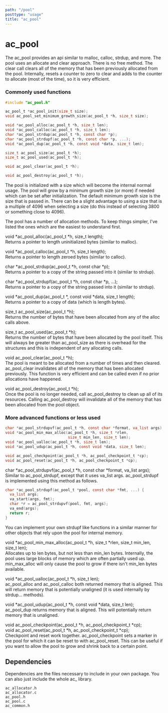 ```yaml
---
path: "/pool"
posttype: "usage"
title: "ac_pool"
---
```



# ac_pool

The ac_pool provides an api similar to malloc, calloc, strdup, and more.  The pool uses an allocate and clear approach.  There is no free method.  The clear call clears all of the memory that has been previously allocated from the pool. Internally, resets a counter to zero to clear and adds to the counter to allocate (most of the time), so it is very efficient.


### Commonly used functions
```c
#include "ac_pool.h"

ac_pool_t *ac_pool_init(size_t size);
void ac_pool_set_minimum_growth_size(ac_pool_t *h, size_t size);

void *ac_pool_alloc(ac_pool_t *h, size_t len);
void *ac_pool_calloc(ac_pool_t *h, size_t len);
char *ac_pool_strdup(ac_pool_t *h, const char *p);
char *ac_pool_strdupf(ac_pool_t *h, const char *p, ...);
void *ac_pool_dup(ac_pool_t *h, const void *data, size_t len);

size_t ac_pool_size(ac_pool_t *h);
size_t ac_pool_used(ac_pool_t *h);

void ac_pool_clear(ac_pool_t *h);

void ac_pool_destroy(ac_pool_t *h);
```

The pool is initialized with a size which will become the internal normal usage.  The pool will grow by a minimum growth size (or more) if needed which can be set after initialization.  The default minimum growth size is the size that is passed in.  There can be a slight advantage to using a size that is a multiple of 4096 when selecting a size (do this instead of selecting 3800 or something close to 4096).

The pool has a number of allocation methods.  To keep things simpler, I've listed the ones which are the easiest to understand first.

void \*ac_pool_alloc(ac_pool_t \*h, size_t length);<br/>
Returns a pointer to length uninitialized bytes (similar to malloc).

void \*ac_pool_calloc(ac_pool_t \*h, size_t length);<br/>
Returns a pointer to length zeroed bytes (similar to calloc).

char \*ac_pool_strdup(ac_pool_t \*h, const char \*p);<br/>
Returns a pointer to a copy of the string passed into it (similar to strdup).

char \*ac_pool_strdupf(ac_pool_t \*h, const char \*p, ...);<br/>
Returns a pointer to a copy of the string passed into it (similar to strdup).

void \*ac_pool_dup(ac_pool_t \*, const void \*data, size_t length);<br/>
Returns a pointer to a copy of data (which is length bytes).

size_t ac_pool_size(ac_pool_t *h);<br/>
Returns the number of bytes that have been allocated from any of the alloc calls above.

size_t ac_pool_used(ac_pool_t *h);<br/>
Returns the number of bytes that have been allocated by the pool itself.  This will always be greater than ac_pool_size as there is overhead for the structures and this is independent of any allocating calls.

void ac_pool_clear(ac_pool_t *h);<br/>
The pool is meant to be allocated from a number of times and then cleared.  ac_pool_clear invalidates all of the memory that has been allocated previously.  This function is very efficient and can be called even if no prior allocations have happened.

void ac_pool_destroy(ac_pool_t *h);<br/>
Once the pool is no longer needed, call ac_pool_destroy to clean up all of its resources.  Calling ac_pool_destroy will invalidate all of the memory that has been allocated from the pool object.


### More advanced functions or less used
```c
char *ac_pool_strdupvf(ac_pool_t *h, const char *format, va_list args);
void *ac_pool_min_max_alloc(ac_pool_t *h, size_t *rlen,
                            size_t min_len, size_t len);
void *ac_pool_ualloc(ac_pool_t *h, size_t len);
void *ac_pool_udup(ac_pool_t *h, const void *data, size_t len);

void ac_pool_checkpoint(ac_pool_t *h, ac_pool_checkpoint_t *cp);
void ac_pool_reset(ac_pool_t *h, ac_pool_checkpoint_t *cp);
```

char \*ac_pool_strdupvf(ac_pool_t \*h, const char \*format, va_list args);<br/>
Similar to ac_pool_strdupf, except that it uses va_list args.  ac_pool_strdupf is implemented using this method as follows.

```c
char *ac_pool_strdupf(ac_pool_t *pool, const char *fmt, ...) {
  va_list args;
  va_start(args, fmt);
  char *r = ac_pool_strdupvf(pool, fmt, args);
  va_end(args);
  return r;
}
```

You can implement your own strdupf like functions in a similar manner for other objects that rely upon the pool for internal memory.

void *ac_pool_min_max_alloc(ac_pool_t *h, size_t *rlen, size_t min_len, size_t len);<br/>
Allocates up to len bytes, but not less than min_len bytes.  Internally, the pool uses large blocks of memory which are often partially used up.  min_max_alloc will only cause the pool to grow if there isn't min_len bytes available.

void *ac_pool_ualloc(ac_pool_t *h, size_t len);<br/>
ac_pool_alloc and ac_pool_calloc both returned memory that is aligned.  This will return memory that is potentially unaligned (it is used internally by strdup... methods).

void *ac_pool_udup(ac_pool_t *h, const void *data, size_t len);<br/>
ac_pool_dup returns memory that is aligned.  This will potentially return memory that is unaligned.

void ac_pool_checkpoint(ac_pool_t *h, ac_pool_checkpoint_t *cp);<br/>
void ac_pool_reset(ac_pool_t *h, ac_pool_checkpoint_t *cp);<br/>
Checkpoint and reset work together.  ac_pool_checkpoint sets a marker in the pool for which it can be reset to with ac_pool_reset.  This can be useful if you want to allow the pool to grow and shrink back to a certain point.

## Dependencies
Dependencies are the files necessary to include in your own package.  You can also just include the whole ac_ library.
```
ac_allocator.h
ac_allocator.c
ac_pool.h
ac_pool.c
ac_common.h
```
